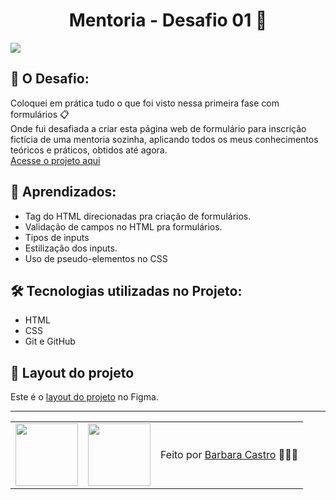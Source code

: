 <h1 align="center">Mentoria - Desafio 01 🚀</h1>
<img src="https://user-images.githubusercontent.com/101990719/175839162-248e81ae-8023-4453-b629-7f533299bdbb.gif">

<h2>📝 O Desafio:</h2>
<p>
  Coloquei em prática tudo o que foi visto nessa primeira fase com formulários 📋
  </br>
  Onde fui desafiada a criar esta página web de formulário para inscrição fictícia de uma mentoria sozinha, 
  aplicando todos os meus conhecimentos teóricos e práticos, obtidos até agora.
  </br>
  <a href="https://mentoringform.netlify.app/">
    Acesse o projeto aqui
  </a>
</p>
 
<h2>🤯 Aprendizados:</h2>
<ul>
  <li>Tag do HTML direcionadas pra criação de formulários.</li>
  <li>Validação de campos no HTML pra formulários.</li>
  <li>Tipos de inputs</li>
  <li>Estilização dos inputs.</li>
  <li>Uso de pseudo-elementos no CSS</li>
</ul>

<h2>🛠 Tecnologias utilizadas no Projeto:</h2>
<ul>
  <li>HTML</li>
  <li>CSS</li>
  <li>Git e GitHub</li>
</ul>

<h2>🎨 Layout do projeto</h2>
<p>
  Este é o <a href="https://www.figma.com/file/Nws1KWB7DyXBw8L6wXb9mp/Stage-03---Formul%C3%A1rio-intermedi%C3%A1rio?node-id=3%3A37&mode=dev">layout do projeto</a> no Figma.
</p>

---

<table align="center">
  <tr>
    <td>
      <img src="https://github.com/barbcastro.png" width="100px" />
    </td>
    <td>
      <img src="https://github.com/rocketseat-education.png" width="100px" />
    </td>
    <td>
      Feito por <a href="https://github.com/barbcastro">Barbara Castro</a> 🙋🏽‍♀️
    </td>
  </tr>
</table>
